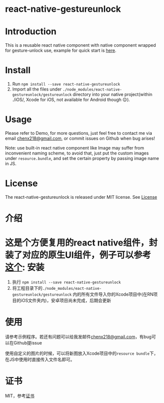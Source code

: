 react-native-gestureunlock
========
Introduction
===================
This is a reusable react native component with native component wrapped for gesture-unlock use, example for quick start is [here](https://github.com/ccwinner/GestureUnlockDemo).

Install
========
1. Run `npm install --save react-native-gestureunlock`
2. Import all the files under `./node_modules/eact-native-gestureunlock/gestureunlock` directory into your native project(within ./iOS/, Xcode for iOS, not available for Android though 😌).

Usage
========
Please refer to Demo, for more questions, just feel free to contact me via email <chenx218@gmail.com>, or commit issues on Github when bug arises!

Note: use built-in react native component like Image may suffer from inconvenient naming scheme, to avoid that, just put the custom images under `resource.bundle`, and set the certain property by passing image name in JS.

License
========
The react-native-gestureunlock is released under MIT license. See [License](https://github.com/ccwinner/react-native-gestureunlock/blob/master/LICENSE)
  
介绍
========
这是个方便复用的react native组件，封装了对应的原生UI组件，例子可以参考[这个](https://github.com/ccwinner/GestureUnlockDemo):
安装
========
1. 执行 `npm install --save react-native-gestureunlock`
2. 将工程目录下的`./node_modules/eact-native-gestureunlock/gestureunlock` 内的所有文件导入你的Xcode项目中(在RN项目的iOS文件夹内)，安卓项目尚未完成，后期会更新

使用
========
请参考示例程序。若还有问题可以给我发邮件<chenx218@gmail.com>，有bug可以在Github提issue

使用自定义的图片的时候，可以将新图放入Xcode项目中的`resource bundle`下，在JS中使用时直接传入文件名即可。

证书
========
MIT，参考[证书](https://github.com/ccwinner/react-native-gestureunlock/blob/master/LICENSE)



